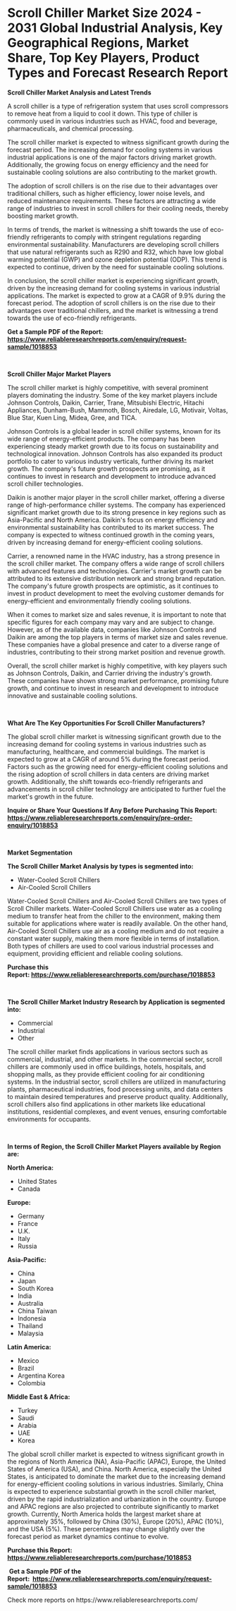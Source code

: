 <p><h1>Scroll Chiller Market Size 2024 - 2031 Global Industrial Analysis, Key Geographical Regions, Market Share, Top Key Players, Product Types and Forecast Research Report</h1></p><p><strong>Scroll Chiller Market Analysis and Latest Trends</strong></p>
<p><p>A scroll chiller is a type of refrigeration system that uses scroll compressors to remove heat from a liquid to cool it down. This type of chiller is commonly used in various industries such as HVAC, food and beverage, pharmaceuticals, and chemical processing.</p><p>The scroll chiller market is expected to witness significant growth during the forecast period. The increasing demand for cooling systems in various industrial applications is one of the major factors driving market growth. Additionally, the growing focus on energy efficiency and the need for sustainable cooling solutions are also contributing to the market growth.</p><p>The adoption of scroll chillers is on the rise due to their advantages over traditional chillers, such as higher efficiency, lower noise levels, and reduced maintenance requirements. These factors are attracting a wide range of industries to invest in scroll chillers for their cooling needs, thereby boosting market growth.</p><p>In terms of trends, the market is witnessing a shift towards the use of eco-friendly refrigerants to comply with stringent regulations regarding environmental sustainability. Manufacturers are developing scroll chillers that use natural refrigerants such as R290 and R32, which have low global warming potential (GWP) and ozone depletion potential (ODP). This trend is expected to continue, driven by the need for sustainable cooling solutions.</p><p>In conclusion, the scroll chiller market is experiencing significant growth, driven by the increasing demand for cooling systems in various industrial applications. The market is expected to grow at a CAGR of 9.9% during the forecast period. The adoption of scroll chillers is on the rise due to their advantages over traditional chillers, and the market is witnessing a trend towards the use of eco-friendly refrigerants.</p></p>
<p><strong>Get a Sample PDF of the Report:&nbsp; <a href="https://www.reliableresearchreports.com/enquiry/request-sample/1018853">https://www.reliableresearchreports.com/enquiry/request-sample/1018853</a></strong></p>
<p>&nbsp;</p>
<p><strong>Scroll Chiller Major Market Players</strong></p>
<p><p>The scroll chiller market is highly competitive, with several prominent players dominating the industry. Some of the key market players include Johnson Controls, Daikin, Carrier, Trane, Mitsubishi Electric, Hitachi Appliances, Dunham-Bush, Mammoth, Bosch, Airedale, LG, Motivair, Voltas, Blue Star, Kuen Ling, Midea, Gree, and TICA.</p><p>Johnson Controls is a global leader in scroll chiller systems, known for its wide range of energy-efficient products. The company has been experiencing steady market growth due to its focus on sustainability and technological innovation. Johnson Controls has also expanded its product portfolio to cater to various industry verticals, further driving its market growth. The company's future growth prospects are promising, as it continues to invest in research and development to introduce advanced scroll chiller technologies.</p><p>Daikin is another major player in the scroll chiller market, offering a diverse range of high-performance chiller systems. The company has experienced significant market growth due to its strong presence in key regions such as Asia-Pacific and North America. Daikin's focus on energy efficiency and environmental sustainability has contributed to its market success. The company is expected to witness continued growth in the coming years, driven by increasing demand for energy-efficient cooling solutions.</p><p>Carrier, a renowned name in the HVAC industry, has a strong presence in the scroll chiller market. The company offers a wide range of scroll chillers with advanced features and technologies. Carrier's market growth can be attributed to its extensive distribution network and strong brand reputation. The company's future growth prospects are optimistic, as it continues to invest in product development to meet the evolving customer demands for energy-efficient and environmentally friendly cooling solutions.</p><p>When it comes to market size and sales revenue, it is important to note that specific figures for each company may vary and are subject to change. However, as of the available data, companies like Johnson Controls and Daikin are among the top players in terms of market size and sales revenue. These companies have a global presence and cater to a diverse range of industries, contributing to their strong market position and revenue growth.</p><p>Overall, the scroll chiller market is highly competitive, with key players such as Johnson Controls, Daikin, and Carrier driving the industry's growth. These companies have shown strong market performance, promising future growth, and continue to invest in research and development to introduce innovative and sustainable cooling solutions.</p></p>
<p>&nbsp;</p>
<p><strong>What Are The Key Opportunities For Scroll Chiller Manufacturers?</strong></p>
<p><p>The global scroll chiller market is witnessing significant growth due to the increasing demand for cooling systems in various industries such as manufacturing, healthcare, and commercial buildings. The market is expected to grow at a CAGR of around 5% during the forecast period. Factors such as the growing need for energy-efficient cooling solutions and the rising adoption of scroll chillers in data centers are driving market growth. Additionally, the shift towards eco-friendly refrigerants and advancements in scroll chiller technology are anticipated to further fuel the market's growth in the future.</p></p>
<p><strong>Inquire or Share Your Questions If Any Before Purchasing This Report: <a href="https://www.reliableresearchreports.com/enquiry/pre-order-enquiry/1018853">https://www.reliableresearchreports.com/enquiry/pre-order-enquiry/1018853</a></strong></p>
<p>&nbsp;</p>
<p><strong>Market Segmentation</strong></p>
<p><strong>The Scroll Chiller Market Analysis by types is segmented into:</strong></p>
<p><ul><li>Water-Cooled Scroll Chillers</li><li>Air-Cooled Scroll Chillers</li></ul></p>
<p><p>Water-Cooled Scroll Chillers and Air-Cooled Scroll Chillers are two types of Scroll Chiller markets. Water-Cooled Scroll Chillers use water as a cooling medium to transfer heat from the chiller to the environment, making them suitable for applications where water is readily available. On the other hand, Air-Cooled Scroll Chillers use air as a cooling medium and do not require a constant water supply, making them more flexible in terms of installation. Both types of chillers are used to cool various industrial processes and equipment, providing efficient and reliable cooling solutions.</p></p>
<p><strong>Purchase this Report:&nbsp;<a href="https://www.reliableresearchreports.com/purchase/1018853">https://www.reliableresearchreports.com/purchase/1018853</a></strong></p>
<p>&nbsp;</p>
<p><strong>The Scroll Chiller Market Industry Research by Application is segmented into:</strong></p>
<p><ul><li>Commercial</li><li>Industrial</li><li>Other</li></ul></p>
<p><p>The scroll chiller market finds applications in various sectors such as commercial, industrial, and other markets. In the commercial sector, scroll chillers are commonly used in office buildings, hotels, hospitals, and shopping malls, as they provide efficient cooling for air conditioning systems. In the industrial sector, scroll chillers are utilized in manufacturing plants, pharmaceutical industries, food processing units, and data centers to maintain desired temperatures and preserve product quality. Additionally, scroll chillers also find applications in other markets like educational institutions, residential complexes, and event venues, ensuring comfortable environments for occupants.</p></p>
<p>&nbsp;</p>
<p><strong>In terms of Region, the Scroll Chiller Market Players available by Region are:</strong></p>
<p>
    <p> <strong> North America: </strong>
        <ul>
            <li>United States</li>
            <li>Canada</li>
        </ul>
        </p> 
    <p> <strong> Europe: </strong>
        <ul>
            <li>Germany</li>
            <li>France</li>
            <li>U.K.</li>
            <li>Italy</li>
            <li>Russia</li>
        </ul>
        </p> 
    <p> <strong> Asia-Pacific: </strong>
        <ul>
            <li>China</li>
            <li>Japan</li>
            <li>South Korea</li>
            <li>India</li>
            <li>Australia</li>
            <li>China Taiwan</li>
            <li>Indonesia</li>
            <li>Thailand</li>
            <li>Malaysia</li>
        </ul>
        </p> 
    <p> <strong> Latin America: </strong>
        <ul>
            <li>Mexico</li>
            <li>Brazil</li>
            <li>Argentina Korea</li>
            <li>Colombia</li>
        </ul>
        </p> 
    <p> <strong> Middle East & Africa: </strong>
        <ul>
            <li>Turkey</li>
            <li>Saudi</li>
            <li>Arabia</li>
            <li>UAE</li>
            <li>Korea</li>
        </ul>
    </p>
    </p>
<p><p>The global scroll chiller market is expected to witness significant growth in the regions of North America (NA), Asia-Pacific (APAC), Europe, the United States of America (USA), and China. North America, especially the United States, is anticipated to dominate the market due to the increasing demand for energy-efficient cooling solutions in various industries. Similarly, China is expected to experience substantial growth in the scroll chiller market, driven by the rapid industrialization and urbanization in the country. Europe and APAC regions are also projected to contribute significantly to market growth. Currently, North America holds the largest market share at approximately 35%, followed by China (30%), Europe (20%), APAC (10%), and the USA (5%). These percentages may change slightly over the forecast period as market dynamics continue to evolve.</p></p>
<p><strong>Purchase this Report: <a href="https://www.reliableresearchreports.com/purchase/1018853">https://www.reliableresearchreports.com/purchase/1018853</a></strong></p>
<p>&nbsp;<strong>Get a Sample PDF of the Report:&nbsp;&nbsp;<a href="https://www.reliableresearchreports.com/enquiry/request-sample/1018853">https://www.reliableresearchreports.com/enquiry/request-sample/1018853</a></strong></p>
<p><strong></strong></p>
<p>Check more reports on https://www.reliableresearchreports.com/</p>